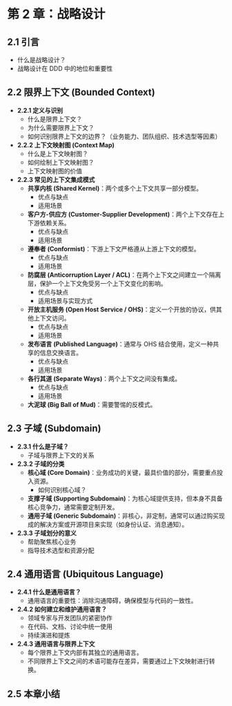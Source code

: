 # 第 2 章：战略设计

## 2.1 引言
   - 什么是战略设计？
   - 战略设计在 DDD 中的地位和重要性

## 2.2 限界上下文 (Bounded Context)
   - **2.2.1 定义与识别**
     - 什么是限界上下文？
     - 为什么需要限界上下文？
     - 如何识别限界上下文的边界？（业务能力、团队组织、技术选型等因素）
   - **2.2.2 上下文映射图 (Context Map)**
     - 什么是上下文映射图？
     - 如何绘制上下文映射图？
     - 上下文映射图的价值
   - **2.2.3 常见的上下文集成模式**
     - **共享内核 (Shared Kernel)**：两个或多个上下文共享一部分模型。
       - 优点与缺点
       - 适用场景
     - **客户方-供应方 (Customer-Supplier Development)**：两个上下文存在上下游依赖关系。
       - 优点与缺点
       - 适用场景
     - **遵奉者 (Conformist)**：下游上下文严格遵从上游上下文的模型。
       - 优点与缺点
       - 适用场景
     - **防腐层 (Anticorruption Layer / ACL)**：在两个上下文之间建立一个隔离层，保护一个上下文免受另一个上下文变化的影响。
       - 优点与缺点
       - 适用场景与实现方式
     - **开放主机服务 (Open Host Service / OHS)**：定义一个开放的协议，供其他上下文访问。
       - 优点与缺点
       - 适用场景
     - **发布语言 (Published Language)**：通常与 OHS 结合使用，定义一种共享的信息交换语言。
       - 优点与缺点
       - 适用场景
     - **各行其道 (Separate Ways)**：两个上下文之间没有集成。
       - 优点与缺点
       - 适用场景
     - **大泥球 (Big Ball of Mud)**：需要警惕的反模式。

## 2.3 子域 (Subdomain)
   - **2.3.1 什么是子域？**
     - 子域与限界上下文的关系
   - **2.3.2 子域的分类**
     - **核心域 (Core Domain)**：业务成功的关键，最具价值的部分，需要重点投入资源。
       - 如何识别核心域？
     - **支撑子域 (Supporting Subdomain)**：为核心域提供支持，但本身不具备核心竞争力，通常需要定制开发。
     - **通用子域 (Generic Subdomain)**：非核心，非定制，通常可以通过购买现成的解决方案或开源项目来实现（如身份认证、消息通知）。
   - **2.3.3 子域划分的意义**
     - 帮助聚焦核心业务
     - 指导技术选型和资源分配

## 2.4 通用语言 (Ubiquitous Language)
   - **2.4.1 什么是通用语言？**
     - 通用语言的重要性：消除沟通障碍，确保模型与代码的一致性。
   - **2.4.2 如何建立和维护通用语言？**
     - 领域专家与开发团队的紧密协作
     - 在代码、文档、讨论中统一使用
     - 持续演进和提炼
   - **2.4.3 通用语言与限界上下文**
     - 每个限界上下文内部有其独立的通用语言。
     - 不同限界上下文之间的术语可能存在差异，需要通过上下文映射进行转换。

## 2.5 本章小结 